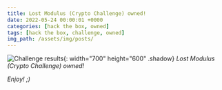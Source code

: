 ```yaml
---
title: Lost Modulus (Crypto Challenge) owned!
date: 2022-05-24 00:00:01 +0000
categories: [hack the box, owned]
tags: [hack the box, challenge, owned]
img_path: /assets/img/posts/
---
```


![Challenge results](owned-lost-modulus.png){: width="700" height="600" .shadow}
_Lost Modulus (Crypto Challenge) owned!_

_Enjoy! ;)_
